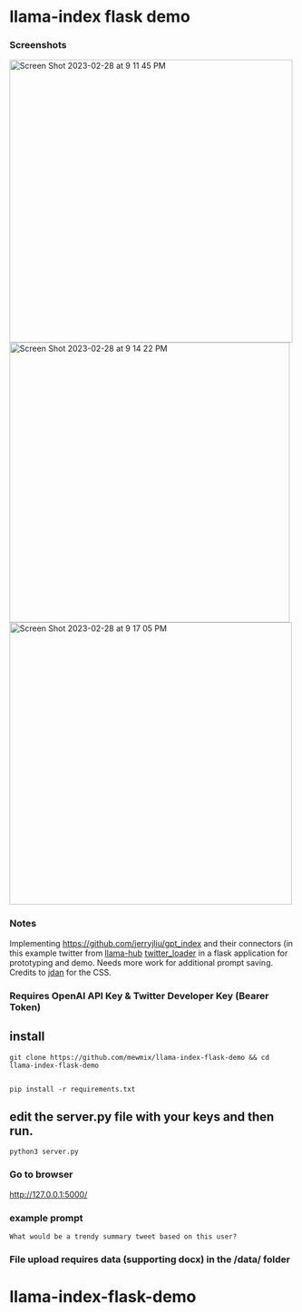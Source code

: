 
# llama-index flask demo

### Screenshots
<img width="499" alt="Screen Shot 2023-02-28 at 9 11 45 PM" src="https://user-images.githubusercontent.com/42463809/222051370-8a1d08d5-7212-4395-ad2d-b214b1e7a952.png">
<img width="494" alt="Screen Shot 2023-02-28 at 9 14 22 PM" src="https://user-images.githubusercontent.com/42463809/222051368-df2a38c1-fdef-447a-9b61-4b6c189c68a5.png">
<img width="498" alt="Screen Shot 2023-02-28 at 9 17 05 PM" src="https://user-images.githubusercontent.com/42463809/222051575-646b6cb4-a527-4b10-9910-df9759d04dc8.png">


### Notes
Implementing https://github.com/jerryjliu/gpt_index and their connectors (in this example twitter from [llama-hub](https://llamahub.ai/)  [twitter_loader](https://github.com/emptycrown/llama-hub/tree/main/loader_hub/twitter) in a flask application for prototyping and demo. Needs more work for additional prompt saving. Credits to [jdan](https://github.com/jdan/98.css ) for the CSS.


### Requires OpenAI API Key & Twitter Developer Key (Bearer Token)

## install

```
git clone https://github.com/mewmix/llama-index-flask-demo && cd llama-index-flask-demo


pip install -r requirements.txt

```

## edit the server.py file with your keys and then run.


```
python3 server.py

```

### Go to  browser

http://127.0.0.1:5000/



### example prompt

```
What would be a trendy summary tweet based on this user? 

```


### File upload requires data (supporting docx) in the /data/ folder
# llama-index-flask-demo
